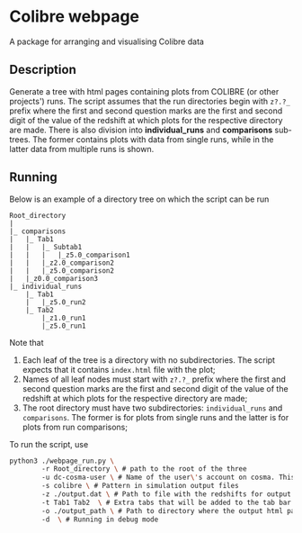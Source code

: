# Colibre webpage
A package for arranging and visualising Colibre data


Description
--------------

Generate a tree with html pages containing plots from COLIBRE (or other projects') runs.
The script assumes that the run directories begin with `z?.?_` prefix where 
the first and second question marks are the first and second digit of the value 
of the redshift at which plots for the respective directory are made.
There is also division into **individual_runs** and **comparisons** sub-trees. The
former contains plots with data from single runs, while in the latter data from 
multiple runs is shown.


Running
--------------

Below is an example of a directory tree on which the script can be run

```
Root_directory
|
|_ comparisons
|   |_ Tab1
|   |   |_ Subtab1
|   |   |   |_z5.0_comparison1
|   |   |_z2.0_comparison2
|   |   |_z5.0_comparison2
|   |_z0.0_comparison3
|_ individual_runs
    |_ Tab1
    |   |_z5.0_run2
    |_ Tab2
        |_z1.0_run1 
        |_z5.0_run1
```

Note that
1. Each leaf of the tree is a directory with no subdirectories. The script expects that it contains `index.html` file with the plot;
2. Names of all leaf nodes must start with `z?.?_` prefix where 
the first and second question marks are the first and second digit of the value 
of the redshift at which plots for the respective directory are made;
3. The root directory must have two subdirectories: `individual_runs` and `comparisons`. The former is for plots from single runs and the latter is for plots from run comparisons;

To run the script, use
```bash
python3 ./webpage_run.py \ 
        -r Root_directory \ # path to the root of the three
        -u dc-cosma-user \ # Name of the user\'s account on cosma. This is needed to run the slurm command to see which runs are ongoing
        -s colibre \ # Pattern in simulation output files
        -z ./output.dat \ # Path to file with the redshifts for output files 
        -t Tab1 Tab2  \ # Extra tabs that will be added to the tab bar 
        -o ./output_path \ # Path to directory where the output html page will be saved
        -d  \ # Running in debug mode
```




